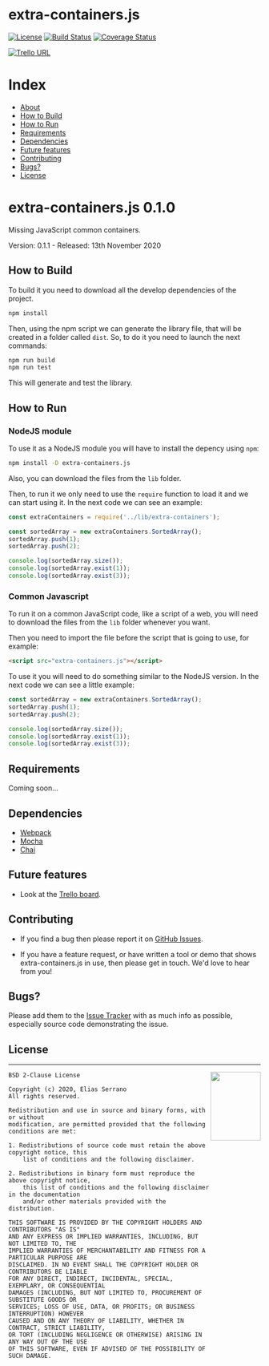 # extra-containers.js

[![License](https://img.shields.io/badge/license-BSD--2%20clause-blue.svg)](https://github.com/feserr/extra-containers.js#license)
[![Build Status](https://travis-ci.org/feserr/extra-containers.js.svg?branch=master)](https://travis-ci.org/feserr/extra-containers.js)
[![Coverage Status](https://coveralls.io/repos/github/feserr/extra-containers.js/badge.svg?branch=js_lib)](https://coveralls.io/github/feserr/extra-containers.js?branch=js_lib)

[![Trello URL](https://img.shields.io/badge/trello-extracontainers.js-green.svg?longCache=true&style=for-the-badge)](https://trello.com/b/tuCBurqH)

# Index

- [About](#about)
- [How to Build](#how-to-build)
- [How to Run](#how-to-run)
- [Requirements](#requirements)
- [Dependencies](#dependencies)
- [Future features](#future)
- [Contributing](#contributing)
- [Bugs?](#bugs)
- [License](#license)

<a name="about"></a>

# extra-containers.js 0.1.0

Missing JavaScript common containers.

Version: 0.1.1 - Released: 13th November 2020

<a name="how-to-build"></a>

## How to Build

To build it you need to download all the develop dependencies of the project.

```bash
npm install
```

Then, using the npm script we can generate the library file, that will be created
in a folder called `dist`. So, to do it you need to launch the next commands:

```bash
npm run build
npm run test
```

This will generate and test the library.

<a name="how-to-run"></a>

## How to Run

### NodeJS module

To use it as a NodeJS module you will have to install the depency using `npm`:
```bash
npm install -D extra-containers.js
```

Also, you can download the files from the `lib` folder.

Then, to run it we only need to use the `require` function to load it and we
can start using it. In the next code we can see an example:

```js
const extraContainers = require('../lib/extra-containers');

const sortedArray = new extraContainers.SortedArray();
sortedArray.push(1);
sortedArray.push(2);

console.log(sortedArray.size());
console.log(sortedArray.exist(1));
console.log(sortedArray.exist(3));
```

### Common Javascript

To run it on a common JavaScript code, like a script of a web, you will need
to download the files from the `lib` folder whenever you want.

Then you need to import the file before the script that is going to use, for
example:

```html
<script src="extra-containers.js"></script>
```

To use it you will need to do something similar to the NodeJS
version. In the next code we can see a little example:

```js
const sortedArray = new extraContainers.SortedArray();
sortedArray.push(1);
sortedArray.push(2);

console.log(sortedArray.size());
console.log(sortedArray.exist(1));
console.log(sortedArray.exist(3));
```

<a name="requirements"></a>

## Requirements

Coming soon...

<a name="dependencies"></a>

## Dependencies

- [Webpack](https://webpack.js.org)
- [Mocha](https://github.com/mochajs/mocha)
- [Chai](https://github.com/chaijs/chai)

<a name="future"></a>

## Future features

- Look at the [Trello board](https://trello.com/b/tuCBurqH).

<a name="contributing"></a>

## Contributing

- If you find a bug then please report it on [GitHub Issues][issues].

- If you have a feature request, or have written a tool or demo that shows extra-containers.js in use, then please get in touch. We'd love to hear from you!

<a name="bugs"></a>

## Bugs?

Please add them to the [Issue Tracker][issues] with as much info as possible, especially source code demonstrating the issue.

<a name="license"></a>

## License

---

<a href="http://opensource.org/licenses/BSD-2-Clause" target="_blank">
<img align="right" width="100" height="137"
 src="https://opensource.org/files/OSI_Approved_License.png">
</a>

    BSD 2-Clause License

    Copyright (c) 2020, Elias Serrano
    All rights reserved.

    Redistribution and use in source and binary forms, with or without
    modification, are permitted provided that the following conditions are met:

    1. Redistributions of source code must retain the above copyright notice, this
    	list of conditions and the following disclaimer.

    2. Redistributions in binary form must reproduce the above copyright notice,
    	this list of conditions and the following disclaimer in the documentation
    	and/or other materials provided with the distribution.

    THIS SOFTWARE IS PROVIDED BY THE COPYRIGHT HOLDERS AND CONTRIBUTORS "AS IS"
    AND ANY EXPRESS OR IMPLIED WARRANTIES, INCLUDING, BUT NOT LIMITED TO, THE
    IMPLIED WARRANTIES OF MERCHANTABILITY AND FITNESS FOR A PARTICULAR PURPOSE ARE
    DISCLAIMED. IN NO EVENT SHALL THE COPYRIGHT HOLDER OR CONTRIBUTORS BE LIABLE
    FOR ANY DIRECT, INDIRECT, INCIDENTAL, SPECIAL, EXEMPLARY, OR CONSEQUENTIAL
    DAMAGES (INCLUDING, BUT NOT LIMITED TO, PROCUREMENT OF SUBSTITUTE GOODS OR
    SERVICES; LOSS OF USE, DATA, OR PROFITS; OR BUSINESS INTERRUPTION) HOWEVER
    CAUSED AND ON ANY THEORY OF LIABILITY, WHETHER IN CONTRACT, STRICT LIABILITY,
    OR TORT (INCLUDING NEGLIGENCE OR OTHERWISE) ARISING IN ANY WAY OUT OF THE USE
    OF THIS SOFTWARE, EVEN IF ADVISED OF THE POSSIBILITY OF SUCH DAMAGE.

[issues]: https://github.com/feserr/extra-containers.js/issues

